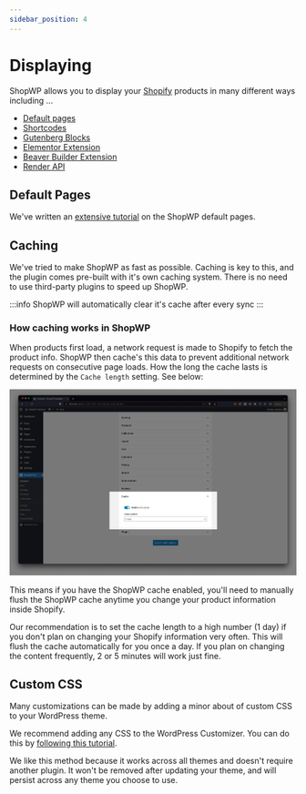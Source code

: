 ```yaml
---
sidebar_position: 4
---
```


# Displaying

ShopWP allows you to display your [Shopify](https://shopify.pxf.io/5bPL0L) products in many different ways including ...

- [Default pages](#default-pages)
- [Shortcodes](/shortcodes/wps_products)
- [Gutenberg Blocks](/guides/gutenberg-blocks)
- [Elementor Extension](https://wpshop.io/extensions/elementor/)
- [Beaver Builder Extension](https://wpshop.io/extensions/beaver-builder/)
- [Render API](/render-api)

## Default Pages

We've written an [extensive tutorial](https://wpshop.io/blog/how-to-manage-your-shopwp-product-and-collection-pages/) on the ShopWP default pages.

## Caching

We've tried to make ShopWP as fast as possible. Caching is key to this, and the plugin comes pre-built with it's own caching system. There is no need to use third-party plugins to speed up ShopWP.

:::info
ShopWP will automatically clear it's cache after every sync
:::

### How caching works in ShopWP

When products first load, a network request is made to Shopify to fetch the product info. ShopWP then cache's this data to prevent additional network requests on consecutive page loads. How the long the cache lasts is determined by the `Cache length` setting. See below:

![The ShopWP product posts](./assets/cache-1.jpg)

This means if you have the ShopWP cache enabled, you'll need to manually flush the ShopWP cache anytime you change your product information inside Shopify.

Our recommendation is to set the cache length to a high number (1 day) if you don't plan on changing your Shopify information very often. This will flush the cache automatically for you once a day. If you plan on changing the content frequently, 2 or 5 minutes will work just fine.

## Custom CSS

Many customizations can be made by adding a minor about of custom CSS to your WordPress theme.

We recommend adding any CSS to the WordPress Customizer. You can do this by [following this tutorial](https://wpastra.com/guides-and-tutorials/custom-css-wordpress#add-custom-css-using-the-wordpress-customizer).

We like this method because it works across all themes and doesn't require another plugin. It won't be removed after updating your theme, and will persist across any theme you choose to use.

